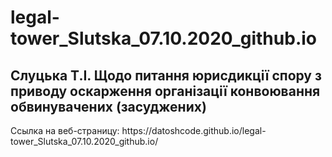 # legal-tower_Slutska_07.10.2020_github.io
<h2>Слуцька Т.І. Щодо питання юрисдикції спору з приводу оскарження організації конвоювання обвинувачених (засуджених)</h2>
<p>
Ссылка на веб-страницу: https://datoshcode.github.io/legal-tower_Slutska_07.10.2020_github.io/
</p>  
